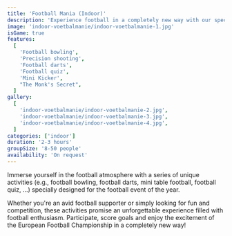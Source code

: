 ```yaml
---
title: 'Football Mania (Indoor)'
description: 'Experience football in a completely new way with our specially developed activity'
image: 'indoor-voetbalmanie/indoor-voetbalmanie-1.jpg'
isGame: true
features:
  [
    'Football bowling',
    'Precision shooting',
    'Football darts',
    'Football quiz',
    'Mini Kicker',
    "The Monk's Secret",
  ]
gallery:
  [
    'indoor-voetbalmanie/indoor-voetbalmanie-2.jpg',
    'indoor-voetbalmanie/indoor-voetbalmanie-3.jpg',
    'indoor-voetbalmanie/indoor-voetbalmanie-4.jpg',
  ]
categories: ['indoor']
duration: '2-3 hours'
groupSize: '8-50 people'
availability: 'On request'
---
```


Immerse yourself in the football atmosphere with a series of unique activities (e.g., football bowling, football darts, mini table football, football quiz, ...) specially designed for the football event of the year.

Whether you're an avid football supporter or simply looking for fun and competition, these activities promise an unforgettable experience filled with football enthusiasm. Participate, score goals and enjoy the excitement of the European Football Championship in a completely new way!
